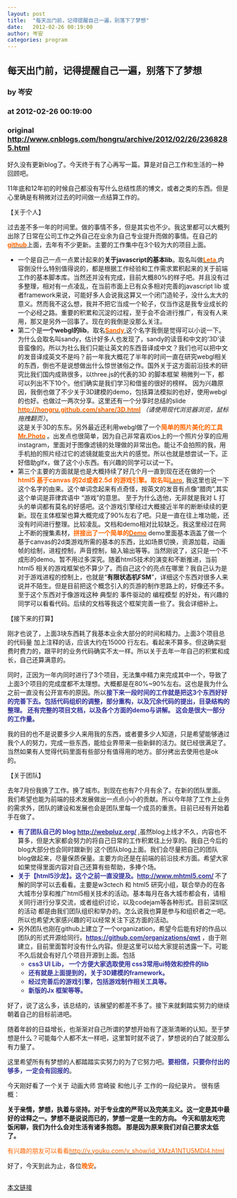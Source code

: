 ```yaml
---
layout: post
title:  "每天出门前，记得提醒自己一遍，别落下了梦想"
date:   2012-02-26 00:19:00
author: 岑安
categories: program
---
```


## 每天出门前，记得提醒自己一遍，别落下了梦想
### by 岑安
### at 2012-02-26 00:19:00
### original <http://www.cnblogs.com/hongru/archive/2012/02/26/2368285.html>

<p>好久没有更新blog了。今天终于有了心再写一篇。算是对自己工作和生活的一种回顾吧。</p><p>11年底和12年初的时候自己都没有写什么总结性质的博文，或者之类的东西。但是心里确是有稍微对过去的时间做一点结算工作的。</p><p>【关于个人】</p><p>过去差不多一年的时间里。做的事情不多，但是其实也不少。我这里都可以大概列出除了日常在公司工作之外自己在业余为自己专业提升而做的事情。在自己的<span style="color:#ff6600"><strong><a href="https://github.com/hongru"><span style="color:#ff6600">github</span></a></strong></span>上面，去年有不少更新。主要的工作集中在3个较为大的项目上面。</p><ul><li>一个是自己一点一点累计起来的<strong>关于javascript的基本lib</strong>。取名叫做<span style="color:#ff6600"><strong><a href="https://github.com/hongru/Leta"><span style="color:#ff6600">Leta</span></a></strong></span>,内容倒没什么特别值得说的，都是根据工作经验和工作需求累积起来的关于前端工作的基本脚本库。当然还并没有完成，目前大概80%的样子吧。并且没有过多整理，相对有一点凌乱，在当前市面上已有众多相对完善的javascript lib 或者framework来说，可能好多人会说我这算又一个闭门造轮子，没什么太大的意义。然而我不这么想，我并不把它当成一个轮子，仅当作这是我专业成长的一个必经之路。重要的积累和沉淀的过程，至于会不会进行推广，有没有人来用，那又是另外一回事了。现在的我倒是没那么关注。</li><li>第二个是<strong>一个webgl的lib</strong>。取名<span style="color:#ff6600"><strong><a href="https://github.com/hongru/Sandy"><span style="color:#ff6600">Sandy</span></a></strong></span>,这个名字我倒是觉得可以小说一下。为什么会取名叫sandy，估计好多人也发现了，sandy的读音和中文的‘3D’读音蛮像的。所以为社么我们只能让英文的东西音译成中文？我们也可以把中文的发音译成英文不是吗？前一年我大概花了半年的时间一直在研究webgl相关的东西，倒也不是说想做出什么惊世骇俗之作。国外关于这方面前沿技术的研究比我们国内成熟很多，以three.js的代表的3D 的脚本框架 稍微列一下，都可以列出不下10个。他们确实是我们学习和借鉴的很好的榜样。 因为兴趣原因，我倒也做了不少关于3D建模的demo，包括算法模拟的也好，使用webgl的也好。也做过一两次分享。这里还有一个分享时总结的slide <span style="color:#ff6600"><strong><a href="http://hongru.github.com/share/3D.html"><span style="color:#ff6600">http://hongru.github.com/share/3D.html</span></a> </strong></span><em>（请使用现代浏览器浏览，鼠标拖拽翻页）</em>。<br>这是关于3D的东东。另外最近还利用webgl做了一个<span style="color:#ff6600"><strong>简单的照片美化的工具 <a href="http://hongru.github.com/test/FiPhoto/fiphoto.html"><span style="color:#ff6600">Mr.Photo</span></a> </strong></span>。出发点也很简单，因为自己非常喜欢ios上的一个照片分享的应用instagram，里面对于图像滤镜的处理做的非常出色。能让不会拍照的我，用手机拍的照片经过它的滤镜就能变出大片的感觉。所以也就是想尝试一下。正好借助glfx，做了这个小东西。有兴趣的同学可以试一下。</li><li>第三个主要的方面就是也是大概持续了好几个月一直到现在还在做的一个<span style="color:#ff6600"><strong>html5 基于canvas 的2d或者2.5d 的游戏引擎。取名叫<a href="https://github.com/hongru/hongru.github.com/tree/master/proj/laro"><span style="color:#ff6600">Laro</span></a></strong></span>, 我这里也说一下这个名字的由来。这个单词念起来有点奇怪，按英文的发音有点像“腊肉”,其实这个单词是菲律宾语中 “游戏”的意思。 至于为什么选他，无非就是我对 L 打头的单词都有莫名的好感吧。这个游戏引擎经过大概接近半年的断断续续的更新。现在主体框架也算大概完成了90%左右了吧。只是一直在往上堆功能，还没有时间进行整理。比较凌乱。文档和demo相对比较缺乏。我这里经过在网上不断的搜集素材，<span style="color:#ff6600"><strong>拼接出了一个简单的<a href="http://hongru.github.com/proj/laro/examples/emberwind/index.html"><span style="color:#ff6600">Demo</span></a></strong></span> demo里面基本涵盖了做一个基于canvas的2d类游戏所需的基本的东西，比如场景切换，资源加载，动画帧的绘制，进程控制，声音控制，输入输出等等。当然刚说了，这只是一个不成形的demo。暂不用过多深究。随着html5技术的演变和不断推进，当前html5 相关的游戏框架也不算少了。而自己这个的亮点在哪里？我自己认为是对于游戏进程的控制上，也就是“<strong>有限状态机FSM</strong>”，详细这个东西对很多人来说并不陌生。但是目前把这个概念引入的页游的制作思路上的，好像还不多。 至于这个东西对于像游戏这种 典型的 事件驱动的 编程模型 的好处，有兴趣的同学可以看看代码。后续的文档等我这个框架完善一些了。我会详细补上。</li></ul><p>【接下来的打算】</p><p>刚才也说了，上面3块东西耗了我基本业余大部分的时间和精力。上面3个项目总的代码量 加上注释的话，应该大约在15000 行左右。看起来不算多。但这确实挺费时费力的，跟平时的业务代码确实不太一样。所以关于去年一年自己的积累和成长，自己还算满意的。</p><p>同时，正因为一年内同时进行了3个项目，无法集中精力来完成其中一个，导致了上面3个项目的完成度都不太理想。大概都是在80%~90%左右。这也是我为什么之前一直没有公开宣布的原因。所以<span style="color:#333399"><strong>接下来一段时间的工作就是把这3个东西好好的完善下去。包括代码组织的调整，部分重构，以及冗余代码的提出，目录结构的整理。 还有完整的项目文档，以及各个方面的demo与讲解。 这会是很大一部分的工作量。</strong></span></p><p>我的目的也不是说要多少人来用我的东西，或者要多少人知道，只是希望能够通过我个人的努力，完成一些东西，能给业界带来一些新鲜的活力。就已经很满足了。当然如果有人觉得代码里面有些部分有值得用的地方。部分拷出去使用也是ok的。</p><p>【关于团队】</p><p>去年7月份我换了工作。换了城市。到现在也有7个月有余了。在新的团队里面。我们希望也能为前端的技术发展做出一点点小小的贡献。所以今年除了工作上业务的需求外，团队的建设和发展也会是团队里每一个成员的重责。目前已经有开始着手在做了。</p><ul><li><strong><span style="color:#333399">有了团队自己的 blog <a href="http://webpluz.org/"><span style="color:#333399">http://webpluz.org/</span></a> </span></strong>,虽然blog上线才不久，内容也不算多，但是大家都会努力的将自己日常的工作积累往上分享的。我自己今后的blog大部分也会同时跟新到 这个团队blog上面。我们会尽量把自己的团队blog做起来，尽量保质保量。主要方向还是在前端的前沿技术方面。希望大家如果觉得里面内容对自己还算有些帮助，多捧个场。</li><li><span style="color:#333399"><strong>关于【html5沙龙】。这个之前一直没提及。<a href="http://www.mhtml5.com/"><span style="color:#333399">http://www.mhtml5.com/</span></a> </strong></span>不了解的同学可以去看看。主要是w3ctech 和 html5 研究小组，联合举办的在各大城市分享和推广html5相关技术的活动。基本每月在各大城市都会有，请相关同行进行分享交流，或者组织讨论，以及codejam等各种形式。目前深圳区的活动 都是由我们团队组织和举办的。怎么说我也算是参与和组织者之一吧。所以也希望大家感兴趣的可以经常关注下这方面的活动。</li><li>另外团队也刚在github上建立了一个organization，希望今后能有好的作品以团队的形式开源给同行。<span style="color:#333399"><strong><a href="https://github.com/organizations/qwt"><span style="color:#333399">https://github.com/organizations/qwt</span></a></strong></span> ，由于刚建立，目前里面暂时没有什么内容。但是这里可以给大家提前透露一下。可能不久后就会有好几个项目开源到上面。包括<ul><li><span style="color:#333399"><strong>css3 UI Lib， 一个方便大家选取使用 css3常用ui特效和控件的lib</strong></span></li><li><span style="color:#333399"><strong>还有就是上面提到的，关于3D建模的framework。</strong></span></li><li><span style="color:#333399"><strong>经过完善后的游戏引擎，包括游戏制作相关工具等。</strong></span></li><li><span style="color:#333399"><strong>新版的Jx 框架等等。</strong></span></li></ul></li></ul><p>好了，说了这么多，该总结的，该展望的都差不多了。接下来就剩踏实努力的继续朝着自己的目标前进吧。</p><p>随着年龄的日益增长，也渐渐对自己所谓的梦想开始有了逐渐清晰的认知。至于梦想是什么？可能每个人都不太一样吧，这里暂时就不说了，梦想说的白了就没那么有力量了。</p><p>这里希望所有有梦想的人都踏踏实实努力的为了它努力吧。<span style="color:#333399"><strong>要相信，只要你付出的够多，一定会有回报的</strong></span>。</p><p>今天刚好看了一个关于 动画大师 宫崎骏 和他儿子 工作的一段纪录片。 很有感概：</p><p><strong>关于亲情，梦想，执着与坚持。对于专业度的严苛以及完美主义。这一定是其中最好的诠释之一。梦想不是说说而已的，梦想一定是一生的方向。 今天和朋友吃完饭闲聊，我们为什么会对生活有诸多抱怨。 那是因为原来我们对自己要求太低了。</strong></p><p><span style="color:#ff6600">有兴趣的朋友可以看看<a href="http://v.youku.com/v_show/id_XMzA1NTU5MDI4.html"><span style="color:#ff6600">http://v.youku.com/v_show/id_XMzA1NTU5MDI4.html</span></a></span></p><p>好了，今天到此为止，各位<strong><span style="color:#ff6600">晚安</span></strong>。</p><img src="http://www.cnblogs.com/hongru/aggbug/2368285.html?type=1" width="1" height="1" alt=""><p><a href="http://www.cnblogs.com/hongru/archive/2012/02/26/2368285.html">本文链接</a></p>